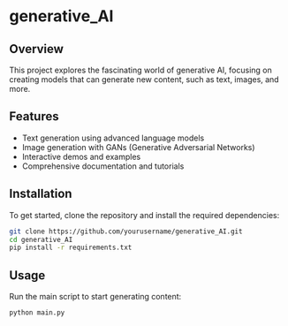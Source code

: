 # generative_AI
## Overview

This project explores the fascinating world of generative AI, focusing on creating models that can generate new content, such as text, images, and more.

## Features

- Text generation using advanced language models
- Image generation with GANs (Generative Adversarial Networks)
- Interactive demos and examples
- Comprehensive documentation and tutorials

## Installation

To get started, clone the repository and install the required dependencies:

```bash
git clone https://github.com/yourusername/generative_AI.git
cd generative_AI
pip install -r requirements.txt
```

## Usage

Run the main script to start generating content:

```bash
python main.py
```

